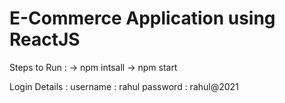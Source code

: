 # E-Commerce Application using ReactJS

Steps to Run : 
 -> npm intsall
 -> npm start

 Login Details : 
 username : rahul
 password : rahul@2021
